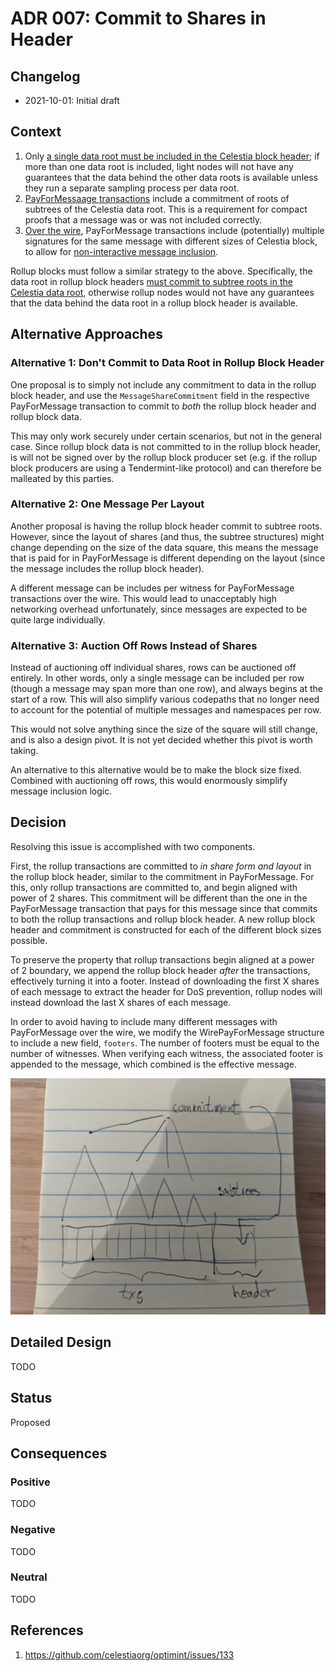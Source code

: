 # ADR 007: Commit to Shares in Header

## Changelog

- 2021-10-01: Initial draft

## Context

1. Only [a single data root must be included in the Celestia block header](https://github.com/celestiaorg/celestia-specs/blob/master/src/specs/data_structures.md#header); if more than one data root is included, light nodes will not have any guarantees that the data behind the other data roots is available unless they run a separate sampling process per data root.
1. [PayForMessaage transactions](https://github.com/celestiaorg/celestia-specs/blob/master/src/specs/data_structures.md#signedtransactiondatapayformessage) include a commitment of roots of subtrees of the Celestia data root. This is a requirement for compact proofs that a message was or was not included correctly.
1. [Over the wire](https://github.com/celestiaorg/celestia-specs/blob/master/src/specs/networking.md#wiretxpayformessage), PayForMessage transactions include (potentially) multiple signatures for the same message with different sizes of Celestia block, to allow for [non-interactive message inclusion](https://github.com/celestiaorg/celestia-specs/blob/master/src/rationale/message_block_layout.md#non-interactive-default-rules).

Rollup blocks must follow a similar strategy to the above. Specifically, the data root in rollup block headers [must commit to subtree roots in the Celestia data root](https://github.com/celestiaorg/optimint/issues/133), otherwise rollup nodes would not have any guarantees that the data behind the data root in a rollup block header is available.

## Alternative Approaches

### Alternative 1: Don't Commit to Data Root in Rollup Block Header

One proposal is to simply not include any commitment to data in the rollup block header, and use the `MessageShareCommitment` field in the respective PayForMessage transaction to commit to _both_ the rollup block header and rollup block data.

This may only work securely under certain scenarios, but not in the general case. Since rollup block data is not committed to in the rollup block header, is will not be signed over by the rollup block producer set (e.g. if the rollup block producers are using a Tendermint-like protocol) and can therefore be malleated by this parties.

### Alternative 2: One Message Per Layout

Another proposal is having the rollup block header commit to subtree roots. However, since the layout of shares (and thus, the subtree structures) might change depending on the size of the data square, this means the message that is paid for in PayForMessage is different depending on the layout (since the message includes the rollup block header).

A different message can be includes per witness for PayForMessage transactions over the wire. This would lead to unacceptably high networking overhead unfortunately, since messages are expected to be quite large individually.

### Alternative 3: Auction Off Rows Instead of Shares

Instead of auctioning off individual shares, rows can be auctioned off entirely. In other words, only a single message can be included per row (though a message may span more than one row), and always begins at the start of a row. This will also simplify various codepaths that no longer need to account for the potential of multiple messages and namespaces per row.

This would not solve anything since the size of the square will still change, and is also a design pivot. It is not yet decided whether this pivot is worth taking.

An alternative to this alternative would be to make the block size fixed. Combined with auctioning off rows, this would enormously simplify message inclusion logic.

## Decision

Resolving this issue is accomplished with two components.

First, the rollup transactions are committed to _in share form and layout_ in the rollup block header, similar to the commitment in PayForMessage. For this, only rollup transactions are committed to, and begin aligned with power of 2 shares. This commitment will be different than the one in the PayForMessage transaction that pays for this message since that commits to both the rollup transactions and rollup block header. A new rollup block header and commitment is constructed for each of the different block sizes possible.

To preserve the property that rollup transactions begin aligned at a power of 2 boundary, we append the rollup block header _after_ the transactions, effectively turning it into a footer. Instead of downloading the first X shares of each message to extract the header for DoS prevention, rollup nodes will instead download the last X shares of each message.

In order to avoid having to include many different messages with PayForMessage over the wire, we modify the WirePayForMessage structure to include a new field, `footers`. The number of footers must be equal to the number of witnesses. When verifying each witness, the associated footer is appended to the message, which combined is the effective message.

![Proposal.](figures/header_shares_commit.jpg)

## Detailed Design

TODO

## Status

Proposed

## Consequences

### Positive

TODO

### Negative

TODO

### Neutral

TODO

## References

1. <https://github.com/celestiaorg/optimint/issues/133>
